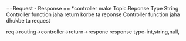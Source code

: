 ==Request - Response ==
*controller make
Topic:Reponse Type String 
Controller function jaha return korbe ta reponse 
Controller function jaha dhukbe ta request

req->routing->controller->return->respone 
response type-int,string,null,

